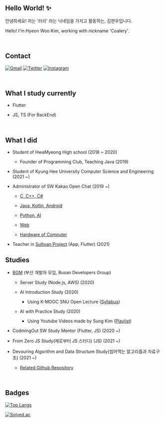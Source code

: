 ## Hello World! ✨

안녕하세요! 저는 '러리' 라는 닉네임을 가지고 활동하는, 김현우입니다.

Hello! I'm Hyeon Woo Kim, working with nickname 'Coalery'.

<br>

## Contact

[![Gmail](https://img.shields.io/badge/Gmail-D14836?style=for-the-badge&logo=gmail&logoColor=white)](mailto:doralife12@gmail.com)
[![Twitter](https://img.shields.io/badge/Twitter-1DA1F2?style=for-the-badge&logo=twitter&logoColor=white)](https://twitter.com/_Coalery)
[![Instagram](https://img.shields.io/badge/Instagram-E4405F?style=for-the-badge&logo=instagram&logoColor=white)](https://www.instagram.com/__Coalery/)

<br>

## What I study currently

- Flutter

- JS, TS (For BackEnd)

<br>

## What I did

- Student of HwaMyeong High school (2018 ~ 2020)

  - Founder of Programming Club, Teaching Java (2019)

- Student of Kyung Hee University Computer Science and Engineering (2021 ~)

- Administrator of SW Kakao Open Chat (2019 ~)

  - [C, C++, C#](https://open.kakao.com/o/ghFjlzr)
  
  - [Java, Kotlin, Android](https://open.kakao.com/o/goAvtbOb)
  
  - [Python, AI](https://open.kakao.com/o/gWvnqvF)

  - [Web](https://open.kakao.com/o/gm2yL8kb)
  
  - [Hardware of Computer](https://open.kakao.com/o/gEI0jymb)

- Teacher in [Sullivan Project](https://sullivanproject.io/) (App, Flutter) (2021)

## Studies

- [BGM](https://github.com/BusanDevelopers) (부산 개발자 모임, Busan Developers Group)

  - Server Study (Node.js, AWS) (2020)

  - AI Introduction Study (2020)
  
    - Using K-MOOC SNU Open Lecture ([Syllabus](http://www.kmooc.kr/courses/course-v1:SNUk+SNU048_011k+2020_T2/ff08711ee4d84c348aa0423ac5024a4c/))
 
  - AI with Practice Study (2020)

    - Using Youtube Videos made by Sung Kim ([Playlist](https://www.youtube.com/playlist?list=PLlMkM4tgfjnLSOjrEJN31gZATbcj_MpUm))

- CodmingOut SW Study Mentor (Flutter, JS) (2020 ~)

- From Zero JS Study(제로부터 JS 스터디) (JS) (2021 ~)

- Devouring Algorithm and Data Structure Study(씹어먹는 알고리즘과 자료구조) (2021 ~)

  - [Related Github Repository](https://github.com/devouring-algorithm-ds/algorithm-study-s1)

<br>

## Badges

[![Top Langs](https://github-readme-stats.vercel.app/api/top-langs/?username=Coalery&layout=compact&langs_count=10)](https://github.com/Coalery)

[![Solved.ac](http://mazassumnida.wtf/api/generate_badge?boj=doralife12)](https://solved.ac/doralife12)
